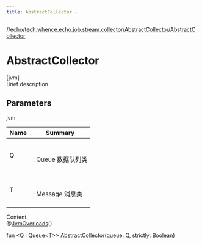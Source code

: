 ```yaml
---
title: AbstractCollector -
---
```

//[echo](../../index.md)/[tech.whence.echo.job.stream.collector](../index.md)/[AbstractCollector](index.md)/[AbstractCollector](-abstract-collector.md)



# AbstractCollector  
[jvm]  
Brief description  


## Parameters  
  
jvm  
  
|  Name|  Summary| 
|---|---|
| Q| <br><br>: Queue<T> 数据队列类<br><br>
| T| <br><br>: Message 消息类<br><br>
  
  
Content  
@[JvmOverloads](https://kotlinlang.org/api/latest/jvm/stdlib/kotlin.jvm/-jvm-overloads/index.html)()  
  
fun <[Q](index.md) : [Queue](https://docs.oracle.com/javase/8/docs/api/java/util/Queue.html)<[T](index.md)>> [AbstractCollector](-abstract-collector.md)(queue: [Q](index.md), strictly: [Boolean](https://kotlinlang.org/api/latest/jvm/stdlib/kotlin/-boolean/index.html))  



